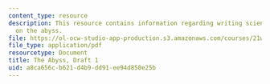 ```yaml
---
content_type: resource
description: This resource contains information regarding writing science fiction
  on the abyss.
file: https://ol-ocw-studio-app-production.s3.amazonaws.com/courses/21w-759-writing-science-fiction-spring-2016/a8ca656cb621d4b9dd91ee94d850e25b_MIT21W_759S16_Abyss1.pdf
file_type: application/pdf
resourcetype: Document
title: The Abyss, Draft 1
uid: a8ca656c-b621-d4b9-dd91-ee94d850e25b
---
```

